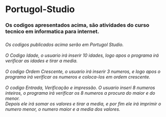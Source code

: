 # Portugol-Studio

 <h3><strong>Os codigos apresentados acima, são atividades do curso tecnico em informatica para internet.</strong></h3>
 <h5></h5><em>Os codigos publicados acima serão em Portugol Studio.<em></h5><br><br>
 O Codigo Idade, o usuario irá inserir 10 idades, logo apos o programa irá verificar as idades e tirar a media.<br><br>
 O codigo Ordem Crescente, o usuario irá inserir 3 numeros, e logo apos o programa irá verificar os numeros e coloca-los em ordem crescente.<br><br>
 O codigo Entrada, Verificação e impressão. O usuario inseri 8 numeros inteiros, o programa irá verificar os 8 numeros a procura do maior e do menor.<br>
 Depois ele irá somar os valores e tirar a media, e por fim ele irá imprimir o numero menor, o numero maior e a media dos valores.
 
